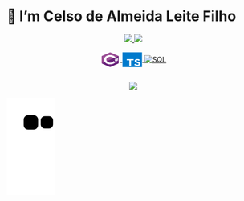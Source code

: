 # 🔭 I’m Celso de Almeida Leite Filho

<div align="center">
  <a href="https://github.com/rafaballerini">
  <img height="180em" src="https://github-readme-stats.vercel.app/api?username=CelsoAlmeidaLF&show_icons=true&theme=transparent&include_all_commits=true&count_private=true"/>
  <img height="180em" src="https://github-readme-stats.vercel.app/api/top-langs/?username=CelsoAlmeidaLF&layout=compact&langs_count=7&theme=transparent"/>
</div>

<div style="display: inline_block" ; align="center"><br>
  
  <img align="center" alt="Csharp" height="30" width="40" src="https://raw.githubusercontent.com/devicons/devicon/master/icons/csharp/csharp-original.svg">
  <img align="center" alt="TypeScript" height="30" width="40" src="https://github.com/devicons/devicon/blob/master/icons/typescript/typescript-original.svg">
  <img align="center" alt="SQL" height="30" width="40" src="https://cdn.jsdelivr.net/gh/devicons/devicon/icons/microsoftsqlserver/microsoftsqlserver-plain.svg">
  
  <!-- not implement
    <img align="center" alt="Rafa-Python" height="30" width="40" src="https://raw.githubusercontent.com/devicons/devicon/master/icons/python/python-original.svg">
  -->
  
</div>
  
  ##
 
<div align="center"> 

  <a href="https://www.linkedin.com/in/celso-de-almeida-leite-filho-66317b1a1/" target="_blank">
    <img src="https://img.shields.io/badge/-LinkedIn-%230077B5?style=for-the-badge&logo=linkedin&logoColor=white" target="_blank">
  </a> 

</div>

![Snake animation](https://github.com/CelsoAlmeidaLF/CelsoAlmeidaLF/blob/output/github-contribution-grid-snake.svg)
